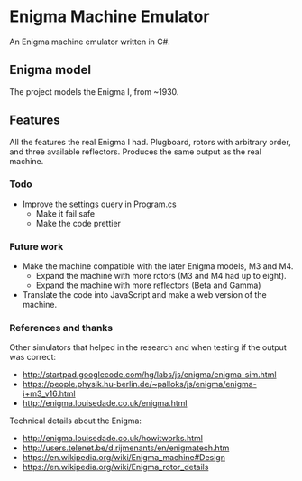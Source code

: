 # Enigma Machine Emulator

An Enigma machine emulator written in C#.

## Enigma model
The project models the Enigma I, from ~1930.

## Features
All the features the real Enigma I had. Plugboard, rotors with arbitrary order, and three available reflectors. Produces the same output as the real machine.

### Todo
* Improve the settings query in Program.cs
    * Make it fail safe
    * Make the code prettier

### Future work
* Make the machine compatible with the later Enigma models, M3 and M4.
    * Expand the machine with more rotors (M3 and M4 had up to eight).
    * Expand the machine with more reflectors (Beta and Gamma)
* Translate the code into JavaScript and make a web version of the machine.

### References and thanks
Other simulators that helped in the research and when testing if the output was correct:
* http://startpad.googlecode.com/hg/labs/js/enigma/enigma-sim.html
* https://people.physik.hu-berlin.de/~palloks/js/enigma/enigma-i+m3_v16.html
* http://enigma.louisedade.co.uk/enigma.html

Technical details about the Enigma:
* http://enigma.louisedade.co.uk/howitworks.html
* http://users.telenet.be/d.rijmenants/en/enigmatech.htm
* https://en.wikipedia.org/wiki/Enigma_machine#Design
* https://en.wikipedia.org/wiki/Enigma_rotor_details
